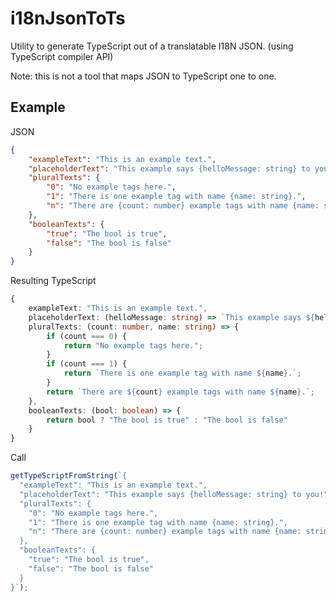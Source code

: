 # i18nJsonToTs

Utility to generate TypeScript out of a translatable I18N JSON. (using TypeScript compiler API)

Note: this is not a tool that maps JSON to TypeScript one to one.

## Example

JSON

```JSON
{
	"exampleText": "This is an example text.",
	"placeholderText": "This example says {helloMessage: string} to you!",
	"pluralTexts": {
		"0": "No example tags here.",
		"1": "There is one example tag with name {name: string}.",
		"n": "There are {count: number} example tags with name {name: string}."
	},
	"booleanTexts": {
		"true": "The bool is true",
		"false": "The bool is false"
	}
}
```

Resulting TypeScript

```TypeScript
{
	exampleText: "This is an example text.",
	placeholderText: (helloMessage: string) => `This example says ${helloMessage} to you!`,
	pluralTexts: (count: number, name: string) => {
		if (count === 0) {
			return "No example tags here.";
		}
		if (count === 1) {
			return `There is one example tag with name ${name}.`;
		}
		return `There are ${count} example tags with name ${name}.`;
	},
	booleanTexts: (bool: boolean) => {
		return bool ? "The bool is true" : "The bool is false"
	}
}
```

Call

```TypeScript
getTypeScriptFromString(`{
  "exampleText": "This is an example text.",
  "placeholderText": "This example says {helloMessage: string} to you!",
  "pluralTexts": {
    "0": "No example tags here.",
    "1": "There is one example tag with name {name: string}.",
    "n": "There are {count: number} example tags with name {name: string}."
  },
  "booleanTexts": {
    "true": "The bool is true",
    "false": "The bool is false"
  }
}`);
```
